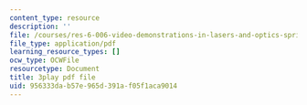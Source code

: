 ```yaml
---
content_type: resource
description: ''
file: /courses/res-6-006-video-demonstrations-in-lasers-and-optics-spring-2008/956333dab57e965d391af05f1aca9014_uzXLhTW9wWQ.pdf
file_type: application/pdf
learning_resource_types: []
ocw_type: OCWFile
resourcetype: Document
title: 3play pdf file
uid: 956333da-b57e-965d-391a-f05f1aca9014
---
```

